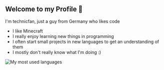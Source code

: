 ## Welcome to my Profile 🥳

I'm technicfan, just a guy from Germany who likes code

- I like Minecraft
- I really enjoy learning new things in programming
- I often start small projects in new languages to get an understanding of them
- I mostly don't really know what I'm doing :)

![My most used languages](https://github-readme-stats.vercel.app/api/top-langs/?username=technicfan&layout=compact&size_weight=0.5&count_weight=0.5&bg_color=282828&text_color=d4be98)
